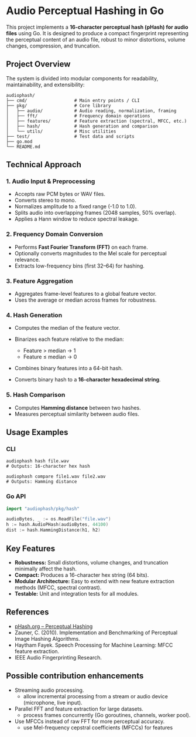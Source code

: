 # Audio Perceptual Hashing in Go

This project implements a **16-character perceptual hash (pHash) for audio files** using Go. It is designed to produce a compact fingerprint representing the perceptual content of an audio file, robust to minor distortions, volume changes, compression, and truncation.

## Project Overview

The system is divided into modular components for readability, maintainability, and extensibility:

```
audiophash/
├── cmd/                  # Main entry points / CLI
├── pkg/                  # Core library
│   ├── audio/            # Audio reading, normalization, framing
│   ├── fft/              # Frequency domain operations
│   ├── features/         # Feature extraction (spectral, MFCC, etc.)
│   ├── hash/             # Hash generation and comparison
│   └── utils/            # Misc utilities
├── test/                 # Test data and scripts
├── go.mod
└── README.md
```

## Technical Approach

### 1. Audio Input & Preprocessing

* Accepts raw PCM bytes or WAV files.
* Converts stereo to mono.
* Normalizes amplitude to a fixed range (-1.0 to 1.0).
* Splits audio into overlapping frames (2048 samples, 50% overlap).
* Applies a Hann window to reduce spectral leakage.

### 2. Frequency Domain Conversion

* Performs **Fast Fourier Transform (FFT)** on each frame.
* Optionally converts magnitudes to the Mel scale for perceptual relevance.
* Extracts low-frequency bins (first 32–64) for hashing.

### 3. Feature Aggregation

* Aggregates frame-level features to a global feature vector.
* Uses the average or median across frames for robustness.

### 4. Hash Generation

* Computes the median of the feature vector.
* Binarizes each feature relative to the median:

  * Feature > median → 1
  * Feature ≤ median → 0
* Combines binary features into a 64-bit hash.
* Converts binary hash to a **16-character hexadecimal string**.

### 5. Hash Comparison

* Computes **Hamming distance** between two hashes.
* Measures perceptual similarity between audio files.

## Usage Examples

### CLI

```
audiophash hash file.wav
# Outputs: 16-character hex hash

audiophash compare file1.wav file2.wav
# Outputs: Hamming distance
```

### Go API

```go
import "audiophash/pkg/hash"

audioBytes, _ := os.ReadFile("file.wav")
h := hash.AudioPHash(audioBytes, 44100)
dist := hash.HammingDistance(h1, h2)
```

## Key Features

* **Robustness:** Small distortions, volume changes, and truncation minimally affect the hash.
* **Compact:** Produces a 16-character hex string (64 bits).
* **Modular Architecture:** Easy to extend with new feature extraction methods (MFCC, spectral contrast).
* **Testable:** Unit and integration tests for all modules.

## References

* [pHash.org – Perceptual Hashing](https://www.phash.org/)
* Zauner, C. (2010). Implementation and Benchmarking of Perceptual Image Hashing Algorithms.
* Haytham Fayek. Speech Processing for Machine Learning: MFCC feature extraction.
* IEEE Audio Fingerprinting Research.

## Possible contribution enhancements

* Streaming audio processing.
    - allow incremental processing from a stream or audio device (microphone, live input).
* Parallel FFT and feature extraction for large datasets.
    - process frames concurrently (Go goroutines, channels, worker pool).
* Use MFCCs instead of raw FFT for more perceptual accuracy.
    - use Mel-frequency cepstral coefficients (MFCCs) for features
